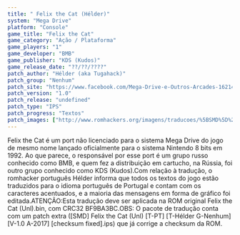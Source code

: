 ```yaml
---
title: " Felix the Cat (Hélder)"
system: "Mega Drive"
platform: "Console"
game_title: "Felix the Cat"
game_category: "Ação / Plataforma"
game_players: "1"
game_developer: "BMB"
game_publisher: "KDS (Kudos)"
game_release_date: "??/??/????"
patch_author: "Hélder (aka Tugahack)"
patch_group: "Nenhum"
patch_site: "https://www.facebook.com/Mega-Drive-e-Outros-Arcades-1621462371436014/"
patch_version: "1.0"
patch_release: "undefined"
patch_type: "IPS"
patch_progress: "Textos"
patch_images: ["http://www.romhackers.org/imagens/traducoes/%5BSMD%5D%20Felix%20the%20Cat%20(Unl)%20-%20H%C3%A9lder%20-%201.png","http://www.romhackers.org/imagens/traducoes/%5BSMD%5D%20Felix%20the%20Cat%20(Unl)%20-%20H%C3%A9lder%20-%202.png","http://www.romhackers.org/imagens/traducoes/%5BSMD%5D%20Felix%20the%20Cat%20(Unl)%20-%20H%C3%A9lder%20-%203.png"]
---
```

Felix the Cat é um port não licenciado para o sistema Mega Drive do jogo de mesmo nome lançado oficialmente para o sistema Nintendo 8 bits em 1992. Ao que parece, o responsável por esse port é um grupo russo conhecido como BMB, e quem fez a distribuição em cartucho, na Rússia, foi outro grupo conhecido como KDS (Kudos).Com relação à tradução, o romhacker português Hélder informa que todos os textos do jogo estão traduzidos para o idioma português de Portugal e contam com os caracteres acentuados, e a maioria das mensagens em forma de gráfico foi editada.ATENÇÃO:Esta tradução deve ser aplicada na ROM original Felix the Cat (Unl).bin, com CRC32 BF9BA3BC.OBS: O pacote de tradução conta com um patch extra ([SMD] Felix the Cat (Unl) [T-PT] [T-Hélder G-Nenhum] [V-1.0 A-2017] [checksum fixed].ips) que já corrige a checksum da ROM.